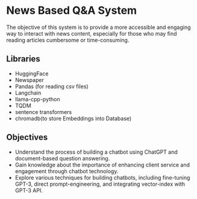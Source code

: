 
# News Based Q&A System

The objective of this system is to provide a more accessible and engaging way to interact with news content, especially for those who may find reading articles cumbersome or time-consuming.



## Libraries
- HuggingFace
- Newspaper
- Pandas (for reading csv files)
- Langchain
- llama-cpp-python
- TQDM
- sentence transformers
- chromadb(to store Embeddings into Database)

## Objectives
- Understand the process of building a chatbot using ChatGPT and document-based question answering.
- Gain knowledge about the importance of enhancing client service and engagement through chatbot technology.
- Explore various techniques for building chatbots, including fine-tuning GPT-3, direct prompt-engineering, and integrating vector-index with GPT-3 API.
